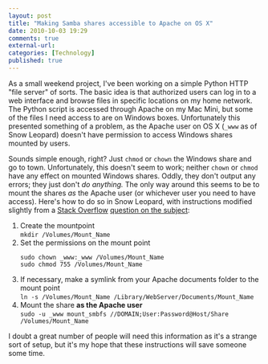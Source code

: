 ```yaml
---
layout: post
title: "Making Samba shares accessible to Apache on OS X"
date: 2010-10-03 19:29
comments: true
external-url:
categories: [Technology]
published: true
---
```

As a small weekend project, I've been working on a simple Python HTTP "file server" of sorts.  The basic idea is that authorized users can log in to a web interface and browse files in specific locations on my home network.  The Python script is accessed through Apache on my Mac Mini, but some of the files I need access to are on Windows boxes.  Unfortunately this presented something of a problem, as the Apache user on OS X (<code>_www</code> as of Snow Leopard) doesn't have permission to access Windows shares mounted by users.

Sounds simple enough, right?  Just <code>chmod</code> or <code>chown</code> the Windows share and go to town.  Unfortunately, this doesn't seem to work; neither <code>chown</code> or <code>chmod</code> have any effect on mounted Windows shares.  Oddly, they don't output any errors; they just don't <em>do anything.</em> The only way around this seems to be to mount the shares <em>as</em> the Apache user (or whichever user you need to have access).  Here's how to do so in Snow Leopard, with instructions modified slightly from a <a href="http://stackoverflow.com/" target="_blank">Stack Overflow</a> <a title="Stack Overflow: mount a windows smb share on OS X as so it can be accessed by 'www' user" href="http://stackoverflow.com/questions/324171/mount-a-windows-smb-share-on-os-x-as-so-it-can-be-accessed-by-www-user" target="_blank">question on the subject</a>:
<ol>
	<li>Create the mountpoint<br />
        <code>mkdir /Volumes/Mount_Name</code></li>
	<li>Set the permissions on the mount point
<pre><code>sudo chown _www:_www /Volumes/Mount_Name
sudo chmod 755 /Volumes/Mount_Name
</code></pre>
</li>
	<li>If necessary, make a symlink from your Apache documents folder to the mount point<br />
         <code>ln -s /Volumes/Mount_Name /Library/WebServer/Documents/Mount_Name</code></li>
	<li>Mount the share <strong>as the Apache user</strong><br />
        <code>sudo -u _www mount_smbfs //DOMAIN;User:Password@Host/Share /Volumes/Mount_Name</code></li>
</ol>
I doubt a great number of people will need this information as it's a strange sort of setup, but it's my hope that these instructions will save someone some time.
